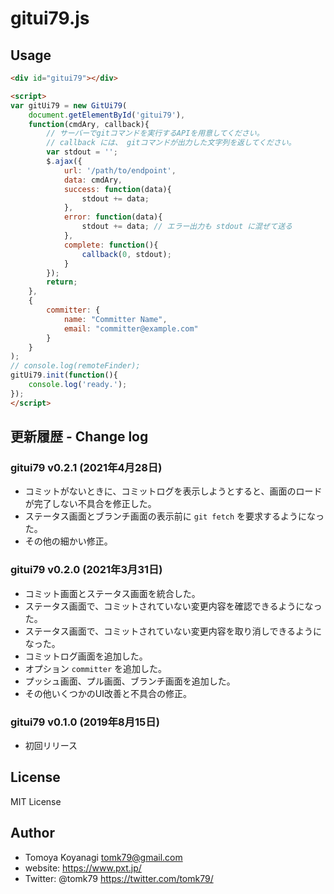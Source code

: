 # gitui79.js

## Usage

```html
<div id="gitui79"></div>

<script>
var gitUi79 = new GitUi79(
    document.getElementById('gitui79'),
    function(cmdAry, callback){
        // サーバーでgitコマンドを実行するAPIを用意してください。
        // callback には、 gitコマンドが出力した文字列を返してください。
        var stdout = '';
        $.ajax({
            url: '/path/to/endpoint',
            data: cmdAry,
            success: function(data){
                stdout += data;
            },
            error: function(data){
                stdout += data; // エラー出力も stdout に混ぜて送る
            },
            complete: function(){
                callback(0, stdout);
            }
        });
        return;
    },
    {
        committer: {
            name: "Committer Name",
            email: "committer@example.com"
        }
    }
);
// console.log(remoteFinder);
gitUi79.init(function(){
    console.log('ready.');
});
</script>
```


## 更新履歴 - Change log

### gitui79 v0.2.1 (2021年4月28日)

- コミットがないときに、コミットログを表示しようとすると、画面のロードが完了しない不具合を修正した。
- ステータス画面とブランチ画面の表示前に `git fetch` を要求するようになった。
- その他の細かい修正。

### gitui79 v0.2.0 (2021年3月31日)

- コミット画面とステータス画面を統合した。
- ステータス画面で、コミットされていない変更内容を確認できるようになった。
- ステータス画面で、コミットされていない変更内容を取り消しできるようになった。
- コミットログ画面を追加した。
- オプション `committer` を追加した。
- プッシュ画面、プル画面、ブランチ画面を追加した。
- その他いくつかのUI改善と不具合の修正。

### gitui79 v0.1.0 (2019年8月15日)

- 初回リリース


## License

MIT License


## Author

- Tomoya Koyanagi <tomk79@gmail.com>
- website: <https://www.pxt.jp/>
- Twitter: @tomk79 <https://twitter.com/tomk79/>
